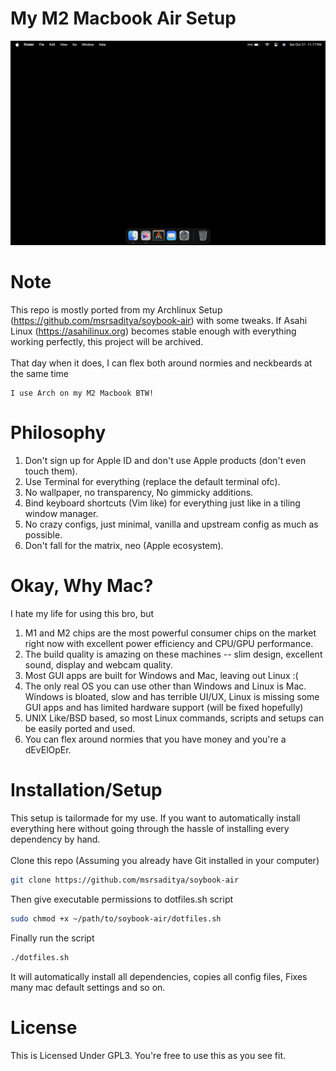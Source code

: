 # My M2 Macbook Air Setup

![My Wallpaper](https://github.com/msrsaditya/soybook-air/blob/main/wallpaper.png)
# Note

This repo is mostly ported from my Archlinux Setup (https://github.com/msrsaditya/soybook-air) with some tweaks. If Asahi Linux (https://asahilinux.org) becomes stable enough with everything working perfectly, this project will be archived.<br><br>That day when it does, I can flex both around normies and neckbeards at the same time
```archlinux
I use Arch on my M2 Macbook BTW!
```

# Philosophy

1. Don't sign up for Apple ID and don't use Apple products (don't even touch them).
2. Use Terminal for everything (replace the default terminal ofc).
3. No wallpaper, no transparency, No gimmicky additions.
4. Bind keyboard shortcuts (Vim like) for everything just like in a tiling window manager.
5. No crazy configs, just minimal, vanilla and upstream config as much as possible.
6. Don't fall for the matrix, neo (Apple ecosystem).

 # Okay, Why Mac?

 I hate my life for using this bro, but
 1. M1 and M2 chips are the most powerful consumer chips on the market right now with excellent power efficiency and CPU/GPU performance.
 2. The build quality is amazing on these machines -- slim design, excellent sound, display and webcam quality.
 3. Most GUI apps are built for Windows and Mac, leaving out Linux :(
 4. The only real OS you can use other than Windows and Linux is Mac. Windows is bloated, slow and has terrible UI/UX, Linux is missing some GUI apps and has limited hardware support (will be fixed hopefully) 
 5. UNIX Like/BSD based, so most Linux commands, scripts and setups can be easily ported and used.
 6. You can flex around normies that you have money and you're a dEvElOpEr.

# Installation/Setup
This setup is tailormade for my use. If you want to automatically install everything here without going through the hassle of installing every dependency by hand. <br><br>
Clone this repo (Assuming you already have Git installed in your computer)
```bash
git clone https://github.com/msrsaditya/soybook-air
```
Then give executable permissions to dotfiles.sh script
```bash
sudo chmod +x ~/path/to/soybook-air/dotfiles.sh
```
Finally run the script
```bash
./dotfiles.sh
```
It will automatically install all dependencies, copies all config files, Fixes many mac default settings and so on.

# License
This is Licensed Under GPL3. You're free to use this as you see fit.
